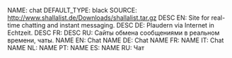 NAME:   chat
DEFAULT_TYPE: black
SOURCE: http://www.shallalist.de/Downloads/shallalist.tar.gz
DESC EN: Site for real-time chatting and instant messaging.
DESC DE: Plaudern via Internet in Echtzeit.
DESC FR:
DESC RU: Сайты обмена сообщениями в реальном времени, чаты.
NAME EN: Chat
NAME DE: Chat
NAME FR:
NAME IT: Chat
NAME NL:
NAME PT:
NAME ES:
NAME RU: Чат


